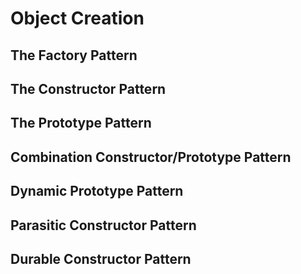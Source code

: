 # Object Creation

## The Factory Pattern

## The Constructor Pattern

## The Prototype Pattern

## Combination Constructor/Prototype Pattern

## Dynamic Prototype Pattern

## Parasitic Constructor Pattern

## Durable Constructor Pattern

